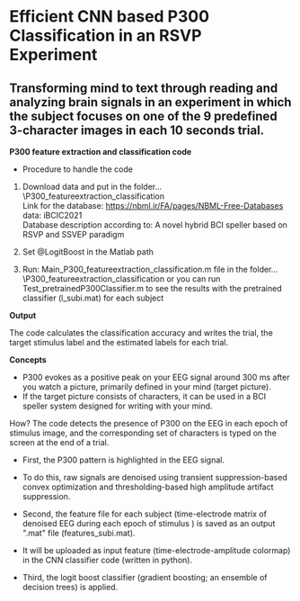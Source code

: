 # Efficient CNN based P300 Classification in an RSVP Experiment

## Transforming mind to text through reading and analyzing brain signals in an experiment in which the subject focuses on one of the 9 predefined 3-character images in each 10 seconds trial. 


**P300 feature extraction and classification code**

- Procedure to handle the code

1. Download data and put in the folder... \P300_featureextraction_classification <br> Link for the database: https://nbml.ir/FA/pages/NBML-Free-Databases data: iBCIC2021 <br> Database description according to: A novel hybrid BCI speller based on RSVP and SSVEP paradigm

2. Set @LogitBoost in the Matlab path

3. Run: Main_P300_featureextraction_classification.m file in the folder... \P300_featureextraction_classification
or you can run Test_pretrainedP300Classifier.m to see the results with the pretrained classifier (l_subi.mat) for each subject 

**Output**

The code calculates the classification accuracy and writes the trial, the target stimulus label and the estimated labels for each trial.

**Concepts**

- P300 evokes as a positive peak on your EEG signal around 300 ms after you watch 
a picture, primarily defined in your mind (target picture).
- If the target picture consists of characters, it can be used in a BCI speller system designed for writing with your mind.


How? The code detects the presence of P300 on the EEG in each epoch of stimulus image, and the corresponding set of characters is typed on the screen at the end of a trial.

- First, the P300 pattern is highlighted in the EEG signal. 
- To do this, raw signals are denoised using transient suppression-based convex optimization and thresholding-based high amplitude artifact suppression.

- Second, the feature file for each subject (time-electrode matrix of denoised EEG during each epoch of stimulus ) is saved as an output ".mat" file (features_subi.mat). 
- It will be uploaded as input feature (time-electrode-amplitude colormap) in the CNN classifier code (written in python).
- Third, the logit boost classifier (gradient boosting; an ensemble of decision trees) is applied.
